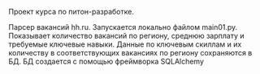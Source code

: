 Проект курса по питон-разработке.

Парсер вакансий hh.ru. Запускается локально файлом main01.py. Показывает количество вакансий по региону, среднюю зарплату и требуемые ключевые навыки. Данные по ключевым скиллам и их количеству в соответствующих вакансиях по региону сохраняются в БД. БД создается с помощью фреймворка SQLAlchemy 
